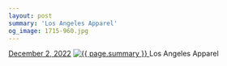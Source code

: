 ```yaml
---
layout: post
summary: 'Los Angeles Apparel'
og_image: 1715-960.jpg
---
```


<p>
  <time>
    <a href="/1715">December 2, 2022</a>
  </time>
  <a href="/1715">
    <img src="{{ site.assets_url }}/1715-480.jpg" srcset="{{ site.assets_url }}/1715-240.jpg 240w, {{ site.assets_url }}/1715-480.jpg 480w, {{ site.assets_url }}/1715-720.jpg 720w, {{ site.assets_url }}/1715-960.jpg 960w" sizes="(min-width: 700px) 50vw, calc(100vw - 2rem)" alt="{{ page.summary }}" />
  </a>
  <span>Los Angeles Apparel</span>
</p>
